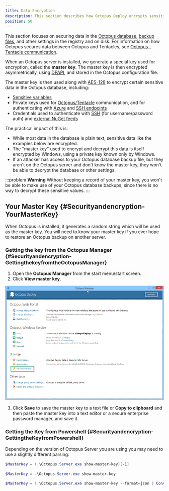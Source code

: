 ```yaml
---
title: Data Encryption
description: This section describes how Octopus Deploy encrypts sensitive data at rest.
position: 50
---
```


This section focuses on securing data in the [Octopus database](/docs/administration/octopus-database/index.md), [backup files](/docs/administration/backup-and-restore.md), and other settings in the registry and on disk. For information on how Octopus secures data between Octopus and Tentacles, see [Octopus - Tentacle communication](/docs/administration/security/octopus-tentacle-communication/index.md).

When an Octopus server is installed, we generate a special key used for encryption, called the **master key**. The master key is then encrypted asymmetrically, using [DPAPI](http://msdn.microsoft.com/en-us/library/ms995355.aspx), and stored in the Octopus configuration file.

The master key is then used along with [AES-128](http://en.wikipedia.org/wiki/Advanced_Encryption_Standard) to encrypt certain sensitive data in the Octopus database, including:

- [Sensitive variables](/docs/deployment-process/variables/sensitive-variables.md)
- Private keys used for [Octopus/Tentacle](/docs/administration/security/octopus-tentacle-communication/index.md) communication, and for authenticating with [Azure](/docs/infrastructure/azure/index.md) and [SSH endpoints](/docs/infrastructure/ssh-targets/configuring-ssh-connection.md)
- Credentials used to authenticate with [SSH](/docs/infrastructure/ssh-targets/username-and-password.md) (for username/password auth) and [external NuGet feeds](/docs/packaging-applications/package-repositories/index.md)

The practical impact of this is:

- While most data in the database is plain text, sensitive data like the examples below are encrypted.
- The "master key" used to encrypt and decrypt this data is itself encrypted by Windows, using a private key known only by Windows.
- If an attacker has access to your Octopus database backup file, but they aren't on the Octopus server and don't know the master key, they won't be able to decrypt the database or other settings.

:::problem
**Warning**
Without keeping a record of your master key, you won't be able to make use of your Octopus database backups, since there is no way to decrypt these sensitive values.
:::

## Your Master Key {#Securityandencryption-YourMasterKey}

When Octopus is installed, it generates a random string which will be used as the master key. You will need to know your master key if you ever hope to restore an Octopus backup on another server.

### Getting the key from the Octopus Manager {#Securityandencryption-GettingthekeyfromtheOctopusManager}

1. Open the **Octopus Manager** from the start menu/start screen.
2. Click **View master key**.

![](/docs/images/3048071/3277606.png "width=500")

3. Click **Save** to save the master key to a text file or **Copy to clipboard** and then paste the master key into a text editor or a secure enterprise password manager, and save it.

### Getting the Key from Powershell {#Securityandencryption-GettingtheKeyfromPowershell}

Depending on the version of Octopus Server you are using you may need to use a slightly different parsing:

```powershell Octopus prior to 3.15 stripping extra whitespace
$MasterKey = (.\Octopus.Server.exe show-master-key)[-1]
```

```powershell Octopus 3.15+ using text
$MasterKey = .\Octopus.Server.exe show-master-key
```

```powershell Octopus 3.15+ using JSON (if you're in the mood)
$MasterKey = (.\Octopus.Server.exe show-master-key --format=json | ConvertFrom-Json).MasterKey
```
